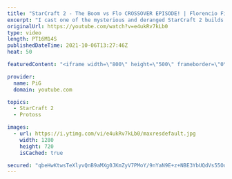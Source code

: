 ```yaml
---
title: "StarCraft 2 - The Boom vs Flo CROSSOVER EPISODE! | Florencio Files #244"
excerpt: "I cast one of the mysterious and deranged StarCraft 2 builds of the one and only, Florencio, the dude that invented the Protoss proxy nexus recall rush. Here, he comes up against fellow smoother-brainer, Boom! 🐷 Support PiG: https://www.patreon.com/PiGSC2  🧜Florencio Files Playlist: https://www.youtube.com/playlist?list=PLFUDU8AOevUfznFLMRCxI0ez9HZTyL6Tk"
originalUrl: https://youtube.com/watch?v=e4ukRv7kLb0
type: video
length: PT16M14S
publishedDateTime: 2021-10-06T13:27:46Z
heat: 50

featuredContent: "<iframe width=\"800\" height=\"500\" frameborder=\"0\" src=\"https://www.youtube.com/embed/e4ukRv7kLb0\" allow=\"accelerometer; autoplay; encrypted-media; gyroscope; picture-in-picture\" allowfullscreen></iframe>"

provider:
  name: PiG
  domain: youtube.com

topics:
  - StarCraft 2
  - Protoss

images:
  - url: https://i.ytimg.com/vi/e4ukRv7kLb0/maxresdefault.jpg
    width: 1280
    height: 720
    isCached: true

secured: "qbeHwKtwsTeXlyvQnB9aMXg0JKmZyV7PMoY/9nYaN9E+z+NBE3YbUQdVs55OqNStjpDjDxVmLjFNE8TWgVREbY7qL2jVVXFOJ1pjMWhOEAG7EJ2ZB6v6b2prlC0zq0m9F381IOKAd+HJPNdowZZUGqkBMkmbzXcvLx9Bqgn3dqyjPHGlLbcMEUOIS23q4udng4+TeRZXMW5lTqLMeliAsusou7Iz0M0p3ku5uk95A+Uf+ik6Lp6C4/ZHiQZcQMz9S14N7vSn5TWGqx63njLgpua2/4b3KSyK9M0YRYMDdYLkq0MvF/l1bNClumrIbu0HnoI7HBDoT36E9lGlEcDH3y69OMK1l+rxh3qvJRg0vRNc5ZTnIVvN5FYzIf5l7kBjhVzPXxN9YBmV+aimf8XaXLuLlqzFFSRTCHHswatekBk=;o7fLVODjxjf2qCvsEUUMsQ=="
---
```


